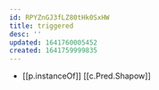 ```yaml
---
id: RPYZnGJ3fLZ80tHk0SxHW
title: triggered
desc: ''
updated: 1641760005452
created: 1641759999835
---
```




- [[p.instanceOf]] [[c.Pred.Shapow]]
